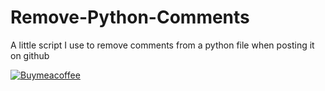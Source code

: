 # Remove-Python-Comments
A little script I use to remove comments from a python file when posting it on github



[![Buymeacoffee](https://www.paypalobjects.com/en_US/i/btn/btn_donateCC_LG.gif)](https://www.buymeacoffee.com/metaltiger775)
